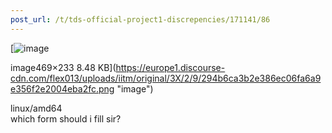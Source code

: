 ```yaml
---
post_url: /t/tds-official-project1-discrepencies/171141/86
---
```

[![image](https://europe1.discourse-cdn.com/flex013/uploads/iitm/original/3X/2/9/294b6ca3b2e386ec06fa6a9e356f2e2004eba2fc.png)

image469×233 8.48 KB](https://europe1.discourse-cdn.com/flex013/uploads/iitm/original/3X/2/9/294b6ca3b2e386ec06fa6a9e356f2e2004eba2fc.png "image")

linux/amd64  
which form should i fill sir?